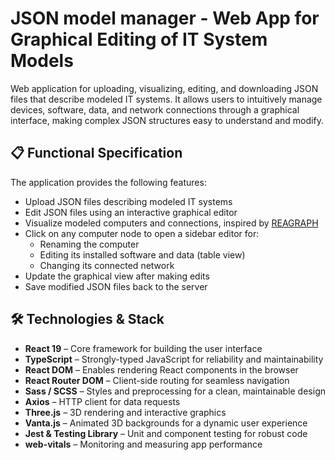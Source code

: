 # JSON model manager - Web App for Graphical Editing of IT System Models
Web application for uploading, visualizing, editing, and downloading JSON files that describe modeled IT systems. It allows users to intuitively manage devices, software, data, and network connections through a graphical interface, making complex JSON structures easy to understand and modify.

## 📋 Functional Specification
The application provides the following features:
- Upload JSON files describing modeled IT systems  
- Edit JSON files using an interactive graphical editor  
- Visualize modeled computers and connections, inspired by [REAGRAPH](https://reagraph.dev/)  
- Click on any computer node to open a sidebar editor for:
  - Renaming the computer
  - Editing its installed software and data (table view)
  - Changing its connected network
- Update the graphical view after making edits
- Save modified JSON files back to the server

## 🛠️ Technologies & Stack
- **React 19** – Core framework for building the user interface  
- **TypeScript** – Strongly-typed JavaScript for reliability and maintainability  
- **React DOM** – Enables rendering React components in the browser  
- **React Router DOM** – Client-side routing for seamless navigation  
- **Sass / SCSS** – Styles and preprocessing for a clean, maintainable design  
- **Axios** – HTTP client for data requests  
- **Three.js** – 3D rendering and interactive graphics  
- **Vanta.js** – Animated 3D backgrounds for a dynamic user experience  
- **Jest & Testing Library** – Unit and component testing for robust code  
- **web-vitals** – Monitoring and measuring app performance



